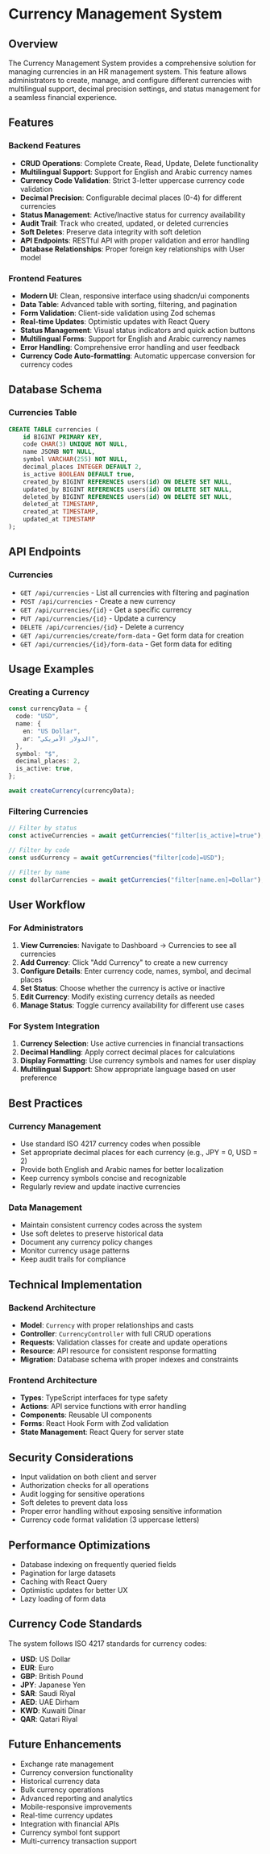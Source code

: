 # Currency Management System

## Overview

The Currency Management System provides a comprehensive solution for managing currencies in an HR management system. This feature allows administrators to create, manage, and configure different currencies with multilingual support, decimal precision settings, and status management for a seamless financial experience.

## Features

### Backend Features

- **CRUD Operations**: Complete Create, Read, Update, Delete functionality
- **Multilingual Support**: Support for English and Arabic currency names
- **Currency Code Validation**: Strict 3-letter uppercase currency code validation
- **Decimal Precision**: Configurable decimal places (0-4) for different currencies
- **Status Management**: Active/Inactive status for currency availability
- **Audit Trail**: Track who created, updated, or deleted currencies
- **Soft Deletes**: Preserve data integrity with soft deletion
- **API Endpoints**: RESTful API with proper validation and error handling
- **Database Relationships**: Proper foreign key relationships with User model

### Frontend Features

- **Modern UI**: Clean, responsive interface using shadcn/ui components
- **Data Table**: Advanced table with sorting, filtering, and pagination
- **Form Validation**: Client-side validation using Zod schemas
- **Real-time Updates**: Optimistic updates with React Query
- **Status Management**: Visual status indicators and quick action buttons
- **Multilingual Forms**: Support for English and Arabic currency names
- **Error Handling**: Comprehensive error handling and user feedback
- **Currency Code Auto-formatting**: Automatic uppercase conversion for currency codes

## Database Schema

### Currencies Table

```sql
CREATE TABLE currencies (
    id BIGINT PRIMARY KEY,
    code CHAR(3) UNIQUE NOT NULL,
    name JSONB NOT NULL,
    symbol VARCHAR(255) NOT NULL,
    decimal_places INTEGER DEFAULT 2,
    is_active BOOLEAN DEFAULT true,
    created_by BIGINT REFERENCES users(id) ON DELETE SET NULL,
    updated_by BIGINT REFERENCES users(id) ON DELETE SET NULL,
    deleted_by BIGINT REFERENCES users(id) ON DELETE SET NULL,
    deleted_at TIMESTAMP,
    created_at TIMESTAMP,
    updated_at TIMESTAMP
);
```

## API Endpoints

### Currencies

- `GET /api/currencies` - List all currencies with filtering and pagination
- `POST /api/currencies` - Create a new currency
- `GET /api/currencies/{id}` - Get a specific currency
- `PUT /api/currencies/{id}` - Update a currency
- `DELETE /api/currencies/{id}` - Delete a currency
- `GET /api/currencies/create/form-data` - Get form data for creation
- `GET /api/currencies/{id}/form-data` - Get form data for editing

## Usage Examples

### Creating a Currency

```typescript
const currencyData = {
  code: "USD",
  name: {
    en: "US Dollar",
    ar: "الدولار الأمريكي",
  },
  symbol: "$",
  decimal_places: 2,
  is_active: true,
};

await createCurrency(currencyData);
```

### Filtering Currencies

```typescript
// Filter by status
const activeCurrencies = await getCurrencies("filter[is_active]=true");

// Filter by code
const usdCurrency = await getCurrencies("filter[code]=USD");

// Filter by name
const dollarCurrencies = await getCurrencies("filter[name.en]=Dollar");
```

## User Workflow

### For Administrators

1. **View Currencies**: Navigate to Dashboard → Currencies to see all currencies
2. **Add Currency**: Click "Add Currency" to create a new currency
3. **Configure Details**: Enter currency code, names, symbol, and decimal places
4. **Set Status**: Choose whether the currency is active or inactive
5. **Edit Currency**: Modify existing currency details as needed
6. **Manage Status**: Toggle currency availability for different use cases

### For System Integration

1. **Currency Selection**: Use active currencies in financial transactions
2. **Decimal Handling**: Apply correct decimal places for calculations
3. **Display Formatting**: Use currency symbols and names for user display
4. **Multilingual Support**: Show appropriate language based on user preference

## Best Practices

### Currency Management

- Use standard ISO 4217 currency codes when possible
- Set appropriate decimal places for each currency (e.g., JPY = 0, USD = 2)
- Provide both English and Arabic names for better localization
- Keep currency symbols concise and recognizable
- Regularly review and update inactive currencies

### Data Management

- Maintain consistent currency codes across the system
- Use soft deletes to preserve historical data
- Document any currency policy changes
- Monitor currency usage patterns
- Keep audit trails for compliance

## Technical Implementation

### Backend Architecture

- **Model**: `Currency` with proper relationships and casts
- **Controller**: `CurrencyController` with full CRUD operations
- **Requests**: Validation classes for create and update operations
- **Resource**: API resource for consistent response formatting
- **Migration**: Database schema with proper indexes and constraints

### Frontend Architecture

- **Types**: TypeScript interfaces for type safety
- **Actions**: API service functions with error handling
- **Components**: Reusable UI components
- **Forms**: React Hook Form with Zod validation
- **State Management**: React Query for server state

## Security Considerations

- Input validation on both client and server
- Authorization checks for all operations
- Audit logging for sensitive operations
- Soft deletes to prevent data loss
- Proper error handling without exposing sensitive information
- Currency code format validation (3 uppercase letters)

## Performance Optimizations

- Database indexing on frequently queried fields
- Pagination for large datasets
- Caching with React Query
- Optimistic updates for better UX
- Lazy loading of form data

## Currency Code Standards

The system follows ISO 4217 standards for currency codes:

- **USD**: US Dollar
- **EUR**: Euro
- **GBP**: British Pound
- **JPY**: Japanese Yen
- **SAR**: Saudi Riyal
- **AED**: UAE Dirham
- **KWD**: Kuwaiti Dinar
- **QAR**: Qatari Riyal

## Future Enhancements

- Exchange rate management
- Currency conversion functionality
- Historical currency data
- Bulk currency operations
- Advanced reporting and analytics
- Mobile-responsive improvements
- Real-time currency updates
- Integration with financial APIs
- Currency symbol font support
- Multi-currency transaction support

